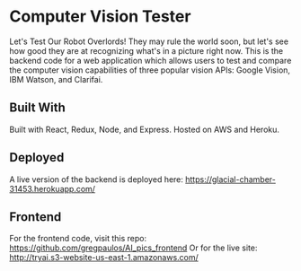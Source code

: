# Computer Vision Tester
Let's Test Our Robot Overlords! They may rule the world soon, but let's see how good they are at recognizing what's in a picture right now. This is the backend code for a web application which allows users to test and compare the computer vision capabilities of three popular vision APIs: Google Vision, IBM Watson, and Clarifai. 

## Built With
Built with React, Redux, Node, and Express. Hosted on AWS and Heroku.

## Deployed
A live version of the backend is deployed here:
https://glacial-chamber-31453.herokuapp.com/

## Frontend
For the frontend code, visit this repo:
https://github.com/gregpaulos/AI_pics_frontend
Or for the live site:
http://tryai.s3-website-us-east-1.amazonaws.com/

